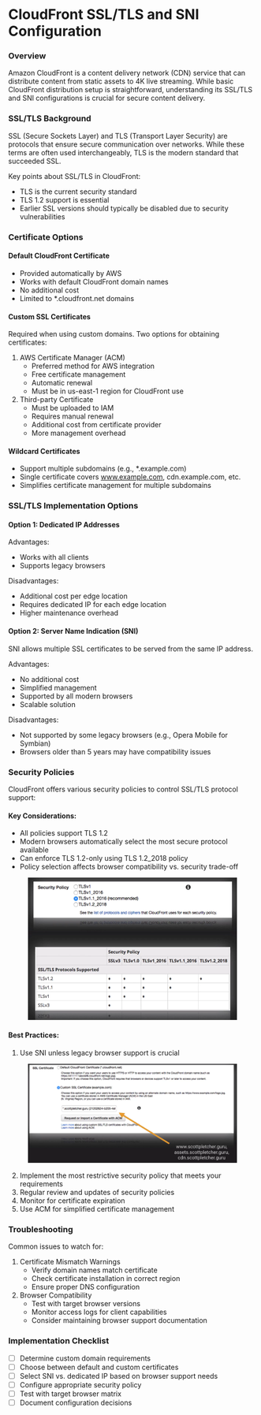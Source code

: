 # CloudFront SSL/TLS and SNI Configuration

### Overview

Amazon CloudFront is a content delivery network (CDN) service that can distribute content from static assets to 4K live streaming. While basic CloudFront distribution setup is straightforward, understanding its SSL/TLS and SNI configurations is crucial for secure content delivery.

### SSL/TLS Background

SSL (Secure Sockets Layer) and TLS (Transport Layer Security) are protocols that ensure secure communication over networks. While these terms are often used interchangeably, TLS is the modern standard that succeeded SSL.

Key points about SSL/TLS in CloudFront:

* TLS is the current security standard
* TLS 1.2 support is essential
* Earlier SSL versions should typically be disabled due to security vulnerabilities

### Certificate Options

#### Default CloudFront Certificate

* Provided automatically by AWS
* Works with default CloudFront domain names
* No additional cost
* Limited to \*.cloudfront.net domains

#### Custom SSL Certificates

Required when using custom domains. Two options for obtaining certificates:

1. AWS Certificate Manager (ACM)
   * Preferred method for AWS integration
   * Free certificate management
   * Automatic renewal
   * Must be in us-east-1 region for CloudFront use
2. Third-party Certificate
   * Must be uploaded to IAM
   * Requires manual renewal
   * Additional cost from certificate provider
   * More management overhead

#### Wildcard Certificates

* Support multiple subdomains (e.g., \*.example.com)
* Single certificate covers www.example.com, cdn.example.com, etc.
* Simplifies certificate management for multiple subdomains

### SSL/TLS Implementation Options

#### Option 1: Dedicated IP Addresses

Advantages:

* Works with all clients
* Supports legacy browsers

Disadvantages:

* Additional cost per edge location
* Requires dedicated IP for each edge location
* Higher maintenance overhead

#### Option 2: Server Name Indication (SNI)

SNI allows multiple SSL certificates to be served from the same IP address.

Advantages:

* No additional cost
* Simplified management
* Supported by all modern browsers
* Scalable solution

Disadvantages:

* Not supported by some legacy browsers (e.g., Opera Mobile for Symbian)
* Browsers older than 5 years may have compatibility issues

### Security Policies

CloudFront offers various security policies to control SSL/TLS protocol support:

#### Key Considerations:

* All policies support TLS 1.2
* Modern browsers automatically select the most secure protocol available
* Can enforce TLS 1.2-only using TLS 1.2\_2018 policy
* Policy selection affects browser compatibility vs. security trade-off

<figure><img src="../../../.gitbook/assets/image (4) (1) (1).png" alt=""><figcaption></figcaption></figure>

#### Best Practices:

1. Use SNI unless legacy browser support is crucial

<figure><img src="../../../.gitbook/assets/image (5) (1) (1).png" alt=""><figcaption></figcaption></figure>

2. Implement the most restrictive security policy that meets your requirements
3. Regular review and updates of security policies
4. Monitor for certificate expiration
5. Use ACM for simplified certificate management



### Troubleshooting

Common issues to watch for:

1. Certificate Mismatch Warnings
   * Verify domain names match certificate
   * Check certificate installation in correct region
   * Ensure proper DNS configuration
2. Browser Compatibility
   * Test with target browser versions
   * Monitor access logs for client capabilities
   * Consider maintaining browser support documentation

### Implementation Checklist

* [ ] Determine custom domain requirements
* [ ] Choose between default and custom certificates
* [ ] Select SNI vs. dedicated IP based on browser support needs
* [ ] Configure appropriate security policy
* [ ] Test with target browser matrix
* [ ] Document configuration decisions
